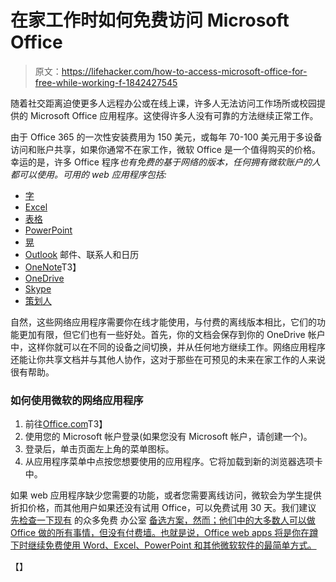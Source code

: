 # 在家工作时如何免费访问 Microsoft Office

> 原文：<https://lifehacker.com/how-to-access-microsoft-office-for-free-while-working-f-1842427545>

随着社交距离迫使更多人远程办公或在线上课，许多人无法访问工作场所或校园提供的 Microsoft Office 应用程序。这使得许多人没有可靠的方法继续正常工作。



由于 Office 365 的一次性安装费用为 150 美元，或每年 70-100 美元用于多设备访问和账户共享，如果你通常不在家工作，微软 Office 是一个值得购买的价格。幸运的是，许多 Office 程序*也有免费的基于网络的版本，任何拥有微软账户的人都可以使用。可用的 web 应用程序包括:*

*   [字](https://word.office.com)
*   [Excel](https://excel.office.com)
*   [表格](https://forms.office.com/)
*   [PowerPoint](https://powerpoint.office.com/)
*   [晃](https://sway.office.com/)
*   [Outlook](https://outlook.office.com/) 邮件、联系人和日历
*   [OneNote](https://onenote.office.com/)T3】
*   [OneDrive](https://onedrive.live.com/)
*   [Skype](https://www.skype.com/en/)
*   [策划人](https://tasks.office.com/)

自然，这些网络应用程序需要你在线才能使用，与付费的离线版本相比，它们的功能更加有限，但它们也有一些好处。首先，你的文档会保存到你的 OneDrive 帐户中，这样你就可以在不同的设备之间切换，并从任何地方继续工作。网络应用程序还能让你共享文档并与其他人协作，这对于那些在可预见的未来在家工作的人来说很有帮助。

### 如何使用微软的网络应用程序

1.  前往[Office.com](https://www.office.com/)T3】
2.  使用您的 Microsoft 帐户登录(如果您没有 Microsoft 帐户，请创建一个)。
3.  登录后，单击页面左上角的菜单图标。
4.  从应用程序菜单中点按您想要使用的应用程序。它将加载到新的浏览器选项卡中。

如果 web 应用程序缺少您需要的功能，或者您需要离线访问，微软会为学生提供折扣价格，而其他用户如果还没有试用 Office，可以免费试用 30 天。我们建议 [先检查一下现有](https://lifehacker.com/ditch-gmail-with-these-alternatives-1829337583) 的众多免费 办公室 [备选方案，然而；他们中的大多数人可以做 Office 做的所有事情，但没有付费墙。也就是说，Office web apps 将是你在蹲下时继续免费使用 Word、Excel、PowerPoint 和其他微软软件的最简单方式。](https://lifehacker.com/top-10-free-alternatives-to-expensive-software-1791300629) 

【】